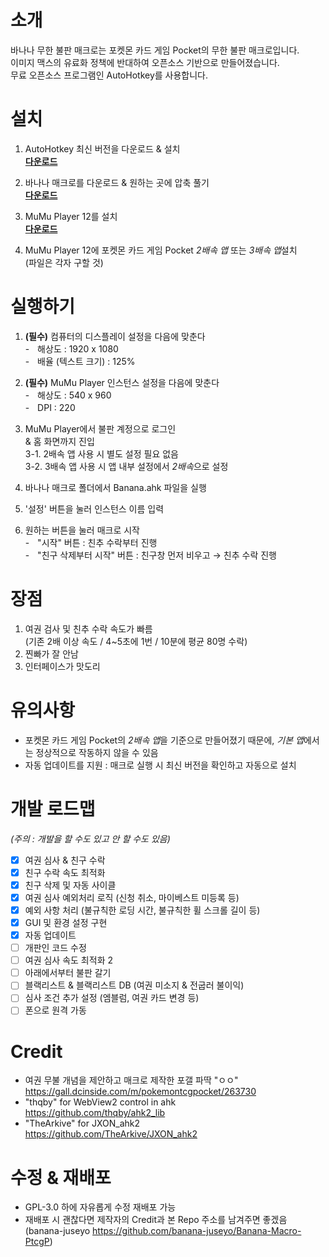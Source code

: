 # 소개
바나나 무한 불판 매크로는 포켓몬 카드 게임 Pocket의 무한 불판 매크로입니다.  
이미지 맥스의 유료화 정책에 반대하여 오픈소스 기반으로 만들어졌습니다.  
무료 오픈소스 프로그램인 AutoHotkey를 사용합니다.  


# 설치
1. AutoHotkey 최신 버전을 다운로드 & 설치  
[**다운로드**](https://www.autohotkey.com/download/ahk-v2.exe)  
  
2. 바나나 매크로를 다운로드 & 원하는 곳에 압축 풀기  
[**다운로드**](https://github.com/banana-juseyo/Banana-Macro-PtcgP/archive/refs/heads/main.zip)  
  
3. MuMu Player 12를 설치  
[**다운로드**](https://adl.easebar.com/d/g/mumu/c/mumuglobal?type=pc&direct=1)  
  
4.  MuMu Player 12에 포켓몬 카드 게임 Pocket *2배속 앱* 또는 *3배속 앱*설치  
(파일은 각자 구할 것)  


# 실행하기
1. **(필수)** 컴퓨터의 디스플레이 설정을 다음에 맞춘다  
     -ㅤ해상도 : 1920 x 1080  
     -ㅤ배율 (텍스트 크기) : 125%  

2. **(필수)** MuMu Player 인스턴스 설정을 다음에 맞춘다  
     -ㅤ해상도 : 540 x 960  
     -ㅤDPI : 220  
  
3. MuMu Player에서 불판 계정으로 로그인  
& 홈 화면까지 진입  
     3-1. 2배속 앱 사용 시 별도 설정 필요 없음  
     3-2. 3배속 앱 사용 시 앱 내부 설정에서 *2배속*으로 설정  
  
5. 바나나 매크로 폴더에서 Banana.ahk 파일을 실행  
  
6. '설정' 버튼을 눌러 인스턴스 이름 입력  
  
7. 원하는 버튼을 눌러 매크로 시작  
     -ㅤ"시작" 버튼 : 친추 수락부터 진행  
     -ㅤ"친구 삭제부터 시작" 버튼 : 친구창 먼저 비우고 → 친추 수락 진행  
  
# 장점
1. 여권 검사 및 친추 수락 속도가 빠름  
(기존 2배 이상 속도 / 4~5초에 1번 / 10분에 평균 80명 수락)  
2. 찐빠가 잘 안남  
3. 인터페이스가 맛도리  
  
# 유의사항
- 포켓몬 카드 게임 Pocket의 *2배속 앱*을 기준으로 만들어졌기 때문에, *기본 앱*에서는 정상적으로 작동하지 않을 수 있음  
- 자동 업데이트를 지원 : 매크로 실행 시 최신 버전을 확인하고 자동으로 설치  
  
# 개발 로드맵
*(주의 : 개발을 할 수도 있고 안 할 수도 있음)*
 - [x] 여권 심사 & 친구 수락
 - [x] 친구 수락 속도 최적화
 - [x] 친구 삭제 및 자동 사이클
 - [x] 여권 심사 예외처리 로직
 (신청 취소, 마이베스트 미등록 등)
 - [x] 예외 사항 처리
 (불규칙한 로딩 시간, 불규칙한 휠 스크롤 길이 등)
 - [x] GUI 및 환경 설정 구현
 - [x] 자동 업데이트
 - [ ] 개판인 코드 수정
 - [ ] 여권 심사 속도 최적화 2
 - [ ] 아래에서부터 불판 갈기
 - [ ] 블랙리스트 & 블랙리스트 DB
(여권 미소지 & 전굽러 불이익)
 - [ ] 심사 조건 추가 설정
(엠블럼, 여권 카드 변경 등)
 - [ ] 폰으로 원격 가동
  
# Credit
- 여권 무불 개념을 제안하고 매크로 제작한 포갤 파딱 "ㅇㅇ"  
https://gall.dcinside.com/m/pokemontcgpocket/263730  
- "thqby" for WebView2 control in ahk  
https://github.com/thqby/ahk2_lib  
- "TheArkive" for JXON_ahk2  
https://github.com/TheArkive/JXON_ahk2  
  
# 수정 & 재배포
- GPL-3.0 하에 자유롭게 수정 재배포 가능
- 재배포 시 괜찮다면 제작자의 Credit과 본 Repo 주소를 남겨주면 좋겠음  
(banana-juseyo https://github.com/banana-juseyo/Banana-Macro-PtcgP)  
